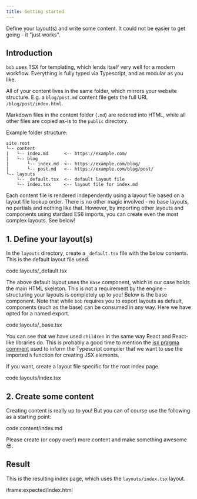 ```yaml
---
title: Getting started
---
```


Define your layout(s) and write some content. It could not be easier to get going - it "just works".

## Introduction

`bob` uses TSX for templating, which lends itself very well for a modern workflow. Everything is fully typed via Typescript, and as modular as you like.

All of your content lives in the same folder, which mirrors your website structure. E.g. a `blog/post.md` content file gets the full URL `/blog/post/index.html`.

Markdown files in the content folder (`.md`) are redered into HTML, while all other files are copied as-is to the `public` directory.

Example folder structure:

```
site root
└-- content
|   └-- index.md      <-- https://example.com/
|   └-- blog
|       └-- index.md  <-- https://example.com/blog/
|       └-- post.md   <-- https://example.com/blog/post/
└-- layouts
    └-- _default.tsx  <-- default layout file
    └-- index.tsx     <-- layout file for index.md
```

Each content file is rendered independently using a layout file based on a layout file lookup order. There is no other magic involved - no base layouts, no partials and nothing like that. However, by importing other layouts and components using stardard ES6 imports, you can create even the most complex layouts. See below!

## 1. Define your layout(s)

In the `layouts` directory, create a `_default.tsx` file with the below contents. This is the default layout file used.

code:layouts/_default.tsx

The above default layout uses the `Base` component, which in our case holds the main HTML skeleton. This is not a requirement by the engine - structuring your layouts is completely up to you! Below is the base component. Note that while `bob` requires you to export layouts as default, components (such as the base) can be consumed in any way. Here we have opted for a named export.

code:layouts/_base.tsx

You can see that we have used `children` in the same way React and React-like libraries do. This is probably a good time to mention the [jsx pragma comment](https://www.typescriptlang.org/tsconfig#jsx) used to inform the Typescript compiler that we want to use the imported `h` function for creating JSX elements.

If you want, create a layout file specific for the root index page.

code:layouts/index.tsx

## 2. Create some content

Creating content is really up to you! But you can of course use the following as a starting point:

code:content/index.md

Please create (or copy over!) more content and make something awesome 😎.

## Result

This is the resulting index page, which uses the `layouts/index.tsx` layout.

iframe:expected/index.html
